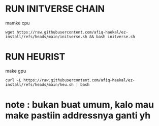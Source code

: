 # RUN INITVERSE CHAIN
mamke cpu
```
wget https://raw.githubusercontent.com/afiq-haekal/ez-install/refs/heads/main/initverse.sh && bash initverse.sh
````
# RUN HEURIST
make gpu
```
curl -L https://raw.githubusercontent.com/afiq-haekal/ez-install/refs/heads/main/heu.sh | bash
```



# note : bukan buat umum, kalo mau make pastiin addressnya ganti yh
